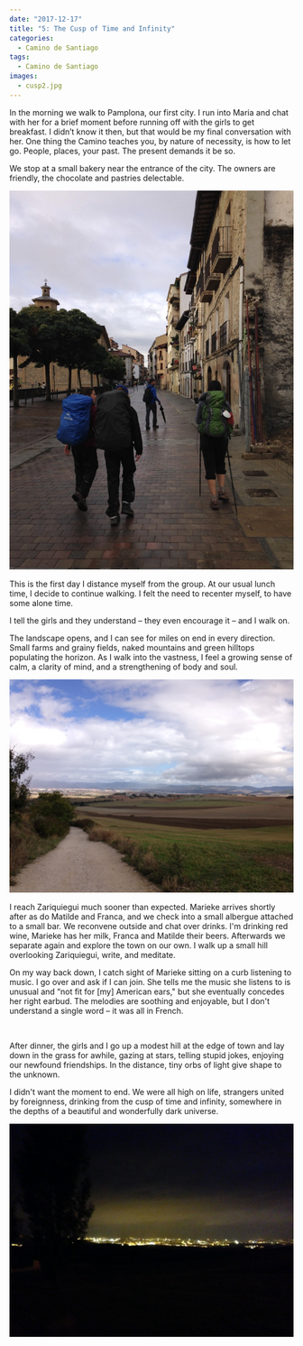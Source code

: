 ```yaml
---
date: "2017-12-17"
title: "5: The Cusp of Time and Infinity"
categories:
  - Camino de Santiago
tags: 
  - Camino de Santiago
images:
  - cusp2.jpg
---
```


In the morning we walk to Pamplona, our first city. I run into Maria and chat with her for a brief moment before running off with the girls to get breakfast. I didn’t know it then, but that would be my final conversation with her. One thing the Camino teaches you, by nature of necessity, is how to let go. People, places, your past. The present demands it be so.

We stop at a small bakery near the entrance of the city. The owners are friendly, the chocolate and pastries delectable.

![](cusp.jpg)

This is the first day I distance myself from the group. At our usual lunch time, I decide to continue walking. I felt the need to recenter myself, to have some alone time. 

I tell the girls and they understand – they even encourage it – and I walk on.

The landscape opens, and I can see for miles on end in every direction. Small farms and grainy fields, naked mountains and green hilltops populating the horizon. As I walk into the vastness, I feel a growing sense of calm, a clarity of mind, and a strengthening of body and soul.

![](cusp1.jpg)

I reach Zariquiegui much sooner than expected. Marieke arrives shortly after as do Matilde and Franca, and we check into a small albergue attached to a small bar. We reconvene outside and chat over drinks. I'm drinking red wine, Marieke has her milk, Franca and Matilde their beers. Afterwards we separate again and explore the town on our own. I walk up a small hill overlooking Zariquiegui, write, and meditate.

On my way back down, I catch sight of Marieke sitting on a curb listening to music. I go over and ask if I can join. She tells me the music she listens to is unusual and “not fit for [my] American ears," but she eventually concedes her right earbud. The melodies are soothing and enjoyable, but I don't understand a single word – it was all in French.

<br>

After dinner, the girls and I go up a modest hill at the edge of town and lay down in the grass for awhile, gazing at stars, telling stupid jokes, enjoying our newfound friendships. In the distance, tiny orbs of light give shape to the unknown.

I didn't want the moment to end. We were all high on life, strangers united by foreignness, drinking from the cusp of time and infinity, somewhere in the depths of a beautiful and wonderfully dark universe. 

![](cusp2.jpg)